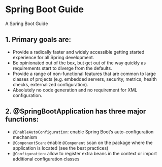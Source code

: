 # Spring Boot Guide
A Spring Boot Guide


## 1. Primary goals are:
- Provide a radically faster and widely accessible getting started experience for all Spring development.
- Be opinionated out of the box, but get out of the way quickly as requirements start to diverge from the defaults.
- Provide a range of non-functional features that are common to large classes of projects (e.g. embedded servers, security, metrics, health checks, externalized configuration).
- Absolutely no code generation and no requirement for XML configuration.

## 2. @SpringBootApplication has three major functions:
- `@EnableAutoConfiguration`: enable Spring Boot’s auto-configuration mechanism
- `@ComponentScan`: enable `@Component` scan on the package where the application is located (see the best practices)
- `@Configuration`: allow to register extra beans in the context or import additional configuration classes
